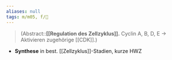 ```yaml
---
aliases: null
tags: m/m05, f/🧪
---
```

> (Abstract::**[[Regulation des Zellzyklus]].** Cyclin A, B, D, E → Aktivieren zugehörige [[CDK]].)
- **Synthese** in best. [[Zellzyklus]]-Stadien, kurze HWZ